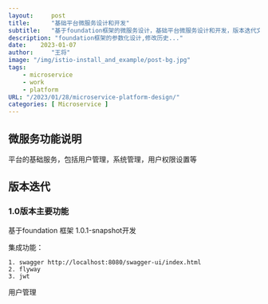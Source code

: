 ```yaml
---
layout:     post
title:      "基础平台微服务设计和开发"
subtitle:   "基于foundation框架的微服务设计，基础平台微服务设计和开发，版本迭代文档"
description: "foundation框架的参数化设计,修改历史..."
date:    2023-01-07
author:     "王将"
image: "/img/istio-install_and_example/post-bg.jpg"
tags:
    - microservice
    - work
    - platform
URL: "/2023/01/28/microservice-platform-design/"
categories: [ Microservice ]
---
```


## 微服务功能说明

平台的基础服务，包括用户管理，系统管理，用户权限设置等

## 版本迭代

### 1.0版本主要功能

基于foundation 框架 1.0.1-snapshot开发

集成功能：  
   
    1. swagger http://localhost:8080/swagger-ui/index.html
    2. flyway
    3. jwt

用户管理



